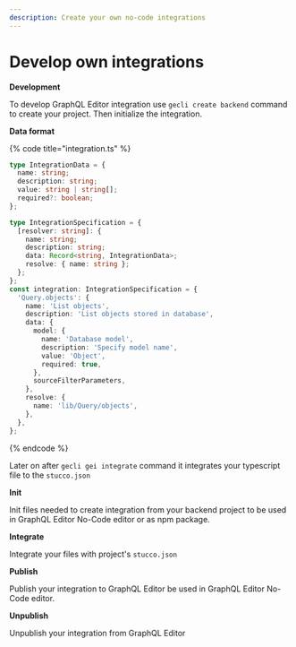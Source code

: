 ```yaml
---
description: Create your own no-code integrations
---
```


# Develop own integrations

**Development**

To develop GraphQL Editor integration use `gecli create backend` command to create your project. Then initialize the integration.

**Data format**

{% code title="integration.ts" %}
```typescript
type IntegrationData = {
  name: string;
  description: string;
  value: string | string[];
  required?: boolean;
};

type IntegrationSpecification = {
  [resolver: string]: {
    name: string;
    description: string;
    data: Record<string, IntegrationData>;
    resolve: { name: string };
  };
};
const integration: IntegrationSpecification = {
  'Query.objects': {
    name: 'List objects',
    description: 'List objects stored in database',
    data: {
      model: {
        name: 'Database model',
        description: 'Specify model name',
        value: 'Object',
        required: true,
      },
      sourceFilterParameters,
    },
    resolve: {
      name: 'lib/Query/objects',
    },
  },
};
```
{% endcode %}

Later on after `gecli gei integrate` command it integrates your typescript file to the `stucco.json`

**Init**

Init files needed to create integration from your backend project to be used in GraphQL Editor No-Code editor or as npm package.

**Integrate**

Integrate your files with project's `stucco.json`

**Publish**

Publish your integration to GraphQL Editor be used in GraphQL Editor No-Code editor.

**Unpublish**

Unpublish your integration from GraphQL Editor
